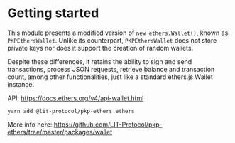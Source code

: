 # Getting started

This module presents a modified version of `new ethers.Wallet()`, known as `PKPEthersWallet`. Unlike its counterpart, `PKPEthersWallet` does not store private keys nor does it support the creation of random wallets.

Despite these differences, it retains the ability to sign and send transactions, process JSON requests, retrieve balance and transaction count, among other functionalities, just like a standard ethers.js Wallet instance.

API: https://docs.ethers.org/v4/api-wallet.html


```
yarn add @lit-protocol/pkp-ethers ethers
```

More info here:
https://github.com/LIT-Protocol/pkp-ethers/tree/master/packages/wallet
